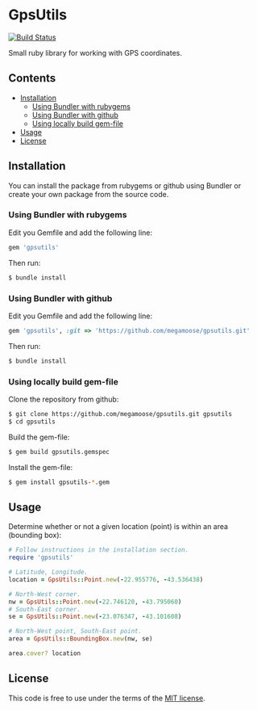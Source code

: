 # GpsUtils

[![Build Status](https://travis-ci.org/megamoose/gpsutils.svg?branch=master)](https://travis-ci.org/megamoose/gpsutils)

Small ruby library for working with GPS coordinates.

## Contents
- [Installation](#installation)
  - [Using Bundler with rubygems](#using-bundler-with-rubygems)
  - [Using Bundler with github](#using-bundler-with-github)
  - [Using locally build gem-file](#using-locally-build-gem-file)
- [Usage](#usage)
- [License](#license)

## Installation

You can install the package from rubygems or github using Bundler or create your own package from the source code.

### Using Bundler with rubygems

Edit you Gemfile and add the following line:
```ruby
gem 'gpsutils'
```

Then run:
```bash
$ bundle install
```

### Using Bundler with github

Edit you Gemfile and add the following line:
```ruby
gem 'gpsutils', :git => 'https://github.com/megamoose/gpsutils.git'
```

Then run:
```bash
$ bundle install
```

### Using locally build gem-file

Clone the repository from github:

```bash
$ git clone https://github.com/megamoose/gpsutils.git gpsutils
$ cd gpsutils
```

Build the gem-file:

```bash
$ gem build gpsutils.gemspec
```

Install the gem-file:

```bash
$ gem install gpsutils-*.gem
```

## Usage

Determine whether or not a given location (point) is within an area (bounding box):

```ruby
# Follow instructions in the installation section.
require 'gpsutils'

# Latitude, Longitude.
location = GpsUtils::Point.new(-22.955776, -43.536438)

# North-West corner.
nw = GpsUtils::Point.new(-22.746120, -43.795060)
# South-East corner.
se = GpsUtils::Point.new(-23.076347, -43.101608)

# North-West point, South-East point.
area = GpsUtils::BoundingBox.new(nw, se)

area.cover? location
```

## License
This code is free to use under the terms of the [MIT license](LICENSE).
